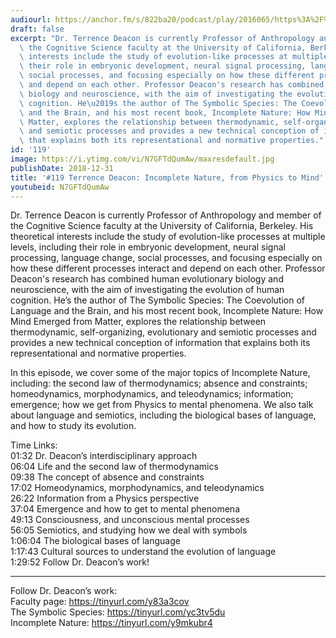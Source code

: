```yaml
---
audiourl: https://anchor.fm/s/822ba20/podcast/play/2016065/https%3A%2F%2Fd3ctxlq1ktw2nl.cloudfront.net%2Fproduction%2F2019-0-1%2F7774831-44100-2-fcc1d0ad59c4f.m4a
draft: false
excerpt: "Dr. Terrence Deacon is currently Professor of Anthropology and member of\
  \ the Cognitive Science faculty at the University of California, Berkeley. His theoretical\
  \ interests include the study of evolution-like processes at multiple levels, including\
  \ their role in embryonic development, neural signal processing, language change,\
  \ social processes, and focusing especially on how these different processes interact\
  \ and depend on each other. Professor Deacon's research has combined human evolutionary\
  \ biology and neuroscience, with the aim of investigating the evolution of human\
  \ cognition. He\u2019s the author of The Symbolic Species: The Coevolution of Language\
  \ and the Brain, and his most recent book, Incomplete Nature: How Mind Emerged from\
  \ Matter, explores the relationship between thermodynamic, self-organizing, evolutionary\
  \ and semiotic processes and provides a new technical conception of information\
  \ that explains both its representational and normative properties."
id: '119'
image: https://i.ytimg.com/vi/N7GFTdQumAw/maxresdefault.jpg
publishDate: 2018-12-31
title: '#119 Terrence Deacon: Incomplete Nature, from Physics to Mind'
youtubeid: N7GFTdQumAw
---
```

<div class="timelinks">

Dr. Terrence Deacon is currently Professor of Anthropology and member of the Cognitive Science faculty at the University of California, Berkeley. His theoretical interests include the study of evolution-like processes at multiple levels, including their role in embryonic development, neural signal processing, language change, social processes, and focusing especially on how these different processes interact and depend on each other. Professor Deacon's research has combined human evolutionary biology and neuroscience, with the aim of investigating the evolution of human cognition. He’s the author of The Symbolic Species: The Coevolution of Language and the Brain, and his most recent book, Incomplete Nature: How Mind Emerged from Matter, explores the relationship between thermodynamic, self-organizing, evolutionary and semiotic processes and provides a new technical conception of information that explains both its representational and normative properties.

In this episode, we cover some of the major topics of Incomplete Nature, including: the second law of thermodynamics; absence and constraints; homeodynamics, morphodynamics, and teleodynamics; information; emergence; how we get from Physics to mental phenomena. We also talk about language and semiotics, including the biological bases of language, and how to study its evolution.

Time Links:  
<time>01:32</time> Dr. Deacon’s interdisciplinary approach  
<time>06:04</time> Life and the second law of thermodynamics                    
<time>09:38</time> The concept of absence and constraints                  
<time>17:02</time> Homeodynamics, morphodynamics, and teleodynamics             
<time>26:22</time> Information from a Physics perspective             
<time>37:04</time> Emergence and how to get to mental phenomena      
<time>49:13</time> Consciousness, and unconscious mental processes  
<time>56:05</time> Semiotics, and studying how we deal with symbols    
<time>1:06:04</time> The biological bases of language    
<time>1:17:43</time> Cultural sources to understand the evolution of language      
<time>1:29:52</time> Follow Dr. Deacon’s work!    

---

Follow Dr. Deacon’s work:  
Faculty page: https://tinyurl.com/y83a3cov  
The Symbolic Species: https://tinyurl.com/yc3tv5du  
Incomplete Nature: https://tinyurl.com/y9mkubr4
</div>

